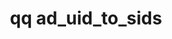 ---
category: ad
command: ad_uid_to_sids
optional_options:
- alternate:
  - --uid
  help: Get the SIDs that correspond to this UID
  name: -u
  required: true
permalink: /qq-cli-command-guide/ad/ad_uid_to_sids.html
positional_options: []
sidebar: qq_cli_command_reference_sidebar
summary: This section explains how to use the <code>qq ad_uid_to_sids</code> command.
synopsis: Get SIDs from UID
title: qq ad_uid_to_sids
usage: qq ad_uid_to_sids [-h] -u UID
zendesk_source: qq CLI Command Guide

---